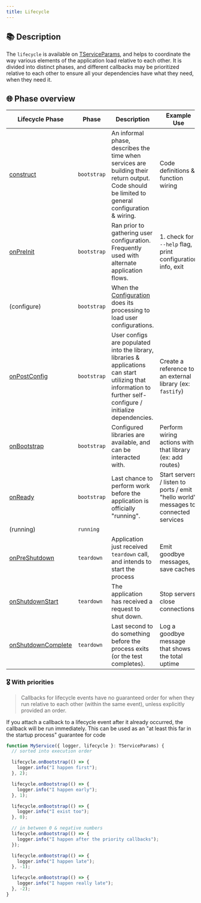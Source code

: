 ```yaml
---
title: Lifecycle
---
```

## 📚 Description

The `lifecycle` is available on [TServiceParams](/core/exports/TServiceParams), and helps to coordinate the way various elements of the application load relative to each other. It is divided into distinct phases, and different callbacks may be prioritized relative to each other to ensure all your dependencies have what they need, when they need it.

## 🌐 Phase overview

| Lifecycle Phase        | Phase       | Description                                                                                                                                                     | Example Use                                                                         |
| ---------------------- | ----------- | --------------------------------------------------------------------------------------------------------------------------------------------------------------- | ----------------------------------------------------------------------------------- |
| [construct](/core/lifecycle/construct)          | `bootstrap` | An informal phase, describes the time when services are building their return output. Code should be limited to general configuration & wiring.                 | Code definitions & function wiring                                                  |
| [onPreInit](/core/lifecycle/onPreInit)          | `bootstrap` | Ran prior to gathering user configuration. Frequently used with alternate application flows.                                                                    | 1. check for `--help` flag, print configuration info, exit                |
| (configure)            | `bootstrap` | When the [Configuration](/core/configuration) does its processing to load user configurations.                                                                                     |                                                                                     |
| [onPostConfig](/core/lifecycle/onPostConfig)       | `bootstrap` | User configs are populated into the library, libraries & applications can start utilizing that information to further self-configure / initialize dependencies. | Create a reference to an external library (ex: `fastify`)                           |
| [onBootstrap](/core/lifecycle/onBootstrap)        | `bootstrap` | Configured libraries are available, and can be interacted with.                                                                                                 | Perform wiring actions with that library (ex: add routes)                           |
| [onReady](/core/lifecycle/onReady)            | `bootstrap` | Last chance to perform work before the application is officially "running".                                                                                     | Start servers / listen to ports / emit "hello world" messages to connected services |
| (running)              | `running`   |                                                                                                                                                                 |                                                                                     |
| [onPreShutdown](/core/lifecycle/onPreShutdown)      | `teardown`  | Application just received `teardown` call, and intends to start the process                                                                                     | Emit goodbye messages, save caches                                                  |
| [onShutdownStart](/core/lifecycle/onShutdownStart)    | `teardown`  | The application has received a request to shut down.                                                                                                            | Stop servers, close connections                                                     |
| [onShutdownComplete](/core/lifecycle/onShutdownComplete) | `teardown`  | Last second to do something before the process exits (or the test completes).                                                                                   | Log a goodbye message that shows the total uptime                                   |

### 🎖 With priorities

> Callbacks for lifecycle events have no guaranteed order for when they run relative to each other (within the same event), unless explicitly provided an order.

If you attach a callback to a lifecycle event after it already occurred, the callback will be run immediately. This can be used as an "at least this far in the startup process" guarantee for code

```typescript
function MyService({ logger, lifecycle }: TServiceParams) {
  // sorted into execution order

  lifecycle.onBootstrap(() => {
    logger.info("I happen first");
  }, 2);

  lifecycle.onBootstrap(() => {
    logger.info("I happen early");
  }, 1);

  lifecycle.onBootstrap(() => {
    logger.info("I exist too");
  }, 0);

  // in between 0 & negative numbers
  lifecycle.onBootstrap(() => {
    logger.info("I happen after the priority callbacks");
  });

  lifecycle.onBootstrap(() => {
    logger.info("I happen late");
  }, -1);

  lifecycle.onBootstrap(() => {
    logger.info("I happen really late");
  }, -2);
}
```

